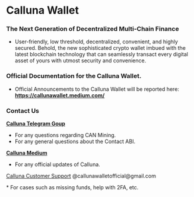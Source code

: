 # Calluna Wallet
### The Next Generation of Decentralized Multi-Chain Finance
* User-friendly, low threshold, decentralized, convenient, and highly secured. Behold, the new sophisticated crypto wallet imbued with the latest blockchain technology that can seamlessly transact every digital asset of yours with utmost security and convenience.


### Official Documentation for the Calluna Wallet.
* Official Announcements to the Calluna Wallet will be reported here: **https://callunawallet.medium.com/** 


### Contact Us
[**Calluna Telegram Goup**](https://t.me/CallunaMining)
* For any questions regarding CAN Mining.
* For any general questions about the Contact ABI.

[**Calluna Medium**](https://callunawallet.medium.com/)
* For any official updates of Calluna.


<p><a href="mailto:callunawalletofficial@gmail.com">Calluna Customer Support</a> @callunawalletofficial@gmail.com</p>
* For cases such as missing funds, help with 2FA, etc.
